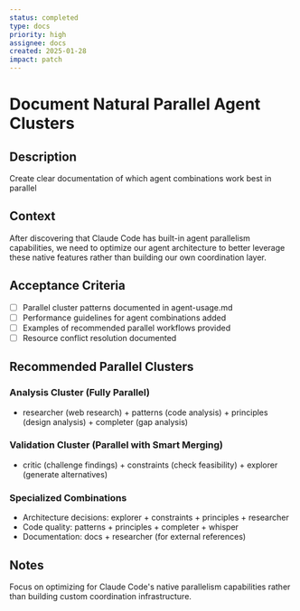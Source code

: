 ```yaml
---
status: completed
type: docs
priority: high
assignee: docs
created: 2025-01-28
impact: patch
---
```


# Document Natural Parallel Agent Clusters

## Description
Create clear documentation of which agent combinations work best in parallel

## Context
After discovering that Claude Code has built-in agent parallelism capabilities, we need to optimize our agent architecture to better leverage these native features rather than building our own coordination layer.

## Acceptance Criteria
- [ ] Parallel cluster patterns documented in agent-usage.md
- [ ] Performance guidelines for agent combinations added
- [ ] Examples of recommended parallel workflows provided
- [ ] Resource conflict resolution documented

## Recommended Parallel Clusters

### Analysis Cluster (Fully Parallel)
- researcher (web research) + patterns (code analysis) + principles (design analysis) + completer (gap analysis)

### Validation Cluster (Parallel with Smart Merging)
- critic (challenge findings) + constraints (check feasibility) + explorer (generate alternatives)

### Specialized Combinations
- Architecture decisions: explorer + constraints + principles + researcher
- Code quality: patterns + principles + completer + whisper
- Documentation: docs + researcher (for external references)

## Notes
Focus on optimizing for Claude Code's native parallelism capabilities rather than building custom coordination infrastructure.